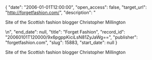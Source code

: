 {
  "date": "2006-01-01T12:00:00", 
  "open_access": false, 
  "target_url": "http://forgetfashion.com/", 
  "description": "<p>Site of the Scottish fashion blogger Christopher Millington</p>\n", 
  "end_date": null, 
  "title": "Forget Fashion", 
  "record_id": "20060101T120000/9x6pgppKiciLsN81ZyJaWg==", 
  "publisher": "forgetfashion.com", 
  "slug": 15883, 
  "start_date": null
}

<p>Site of the Scottish fashion blogger Christopher Millington</p>
